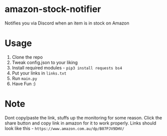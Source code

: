 # amazon-stock-notifier
Notifies you via Discord when an item is in stock on Amazon

# Usage
1. Clone the repo
2. Tweak config.json to your liking
3. Install required modules - ```pip3 install requests bs4```
4. Put your links in ```links.txt```
5. Run ```main.py```
6. Have Fun :)

# Note
Dont copy/paste the link, stuffs up the monitoring for some reason. Click the share button and copy link in amazon for it to work properly. Links should look like this - ```https://www.amazon.com.au/dp/B07PJV9DHV/```
